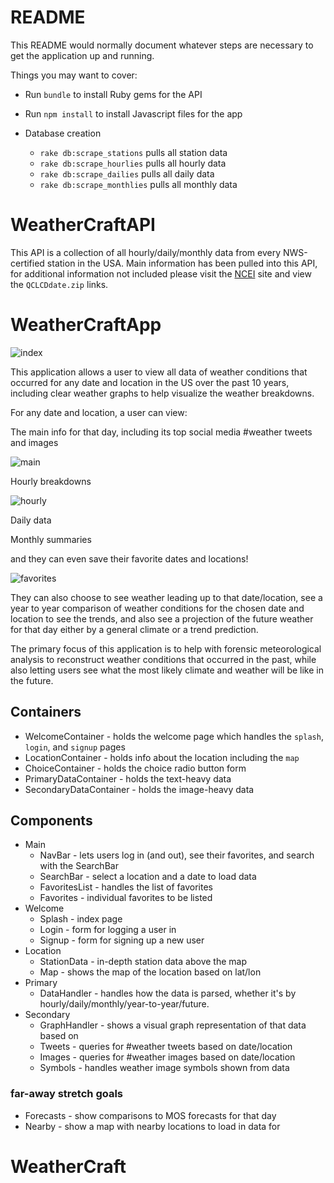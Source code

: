 # README

This README would normally document whatever steps are necessary to get the
application up and running.

Things you may want to cover:

* Run `bundle` to install Ruby gems for the API
* Run `npm install` to install Javascript files for the app

* Database creation
  * `rake db:scrape_stations` pulls all station data
  * `rake db:scrape_hourlies` pulls all hourly data
  * `rake db:scrape_dailies` pulls all daily data
  * `rake db:scrape_monthlies` pulls all monthly data

# WeatherCraftAPI

This API is a collection of all hourly/daily/monthly data from every NWS-certified station in the USA. Main information has been pulled into this API, for additional information not included please visit the [NCEI](https://www.ncdc.noaa.gov/orders/qclcd/) site and view the `QCLCDdate.zip` links.

# WeatherCraftApp

![index](http://imgur.com/kUh6Bdl.png)

This application allows a user to view all data of weather conditions that occurred for any date and location in the US over the past 10 years, including clear weather graphs to help visualize the weather breakdowns.

For any date and location, a user can view:

The main info for that day, including its top social media #weather tweets and images

![main](http://imgur.com/DNlXW2l.png)

Hourly breakdowns

![hourly](http://imgur.com/yTlARJW.png)

Daily data

Monthly summaries

and they can even save their favorite dates and locations!

![favorites](http://imgur.com/Gs5UR5L.png)

They can also choose to see weather leading up to that date/location, see a year to year comparison of weather conditions for the chosen date and location to see the trends, and also see a projection of the future weather for that day either by a general climate or a trend prediction.

The primary focus of this application is to help with forensic meteorological analysis to reconstruct weather conditions that occurred in the past, while also letting users see what the most likely climate and weather will be like in the future.

## Containers
- WelcomeContainer - holds the welcome page which handles the `splash`, `login`, and `signup` pages
- LocationContainer - holds info about the location including the `map`
- ChoiceContainer - holds the choice radio button form
- PrimaryDataContainer - holds the text-heavy data
- SecondaryDataContainer - holds the image-heavy data

## Components
+ Main
  - NavBar - lets users log in (and out), see their favorites, and search with the SearchBar
  - SearchBar - select a location and a date to load data
  - FavoritesList - handles the list of favorites
  - Favorites - individual favorites to be listed
+ Welcome
  - Splash - index page
  - Login - form for logging a user in
  - Signup - form for signing up a new user
+ Location
  - StationData - in-depth station data above the map
  - Map - shows the map of the location based on lat/lon
+ Primary
  - DataHandler - handles how the data is parsed, whether it's by hourly/daily/monthly/year-to-year/future.
+ Secondary
  - GraphHandler - shows a visual graph representation of that data based on
  - Tweets - queries for #weather tweets based on date/location
  - Images - queries for #weather images based on date/location
  - Symbols - handles weather image symbols shown from data

### far-away stretch goals
- Forecasts - show comparisons to MOS forecasts for that day
- Nearby - show a map with nearby locations to load in data for
# WeatherCraft
